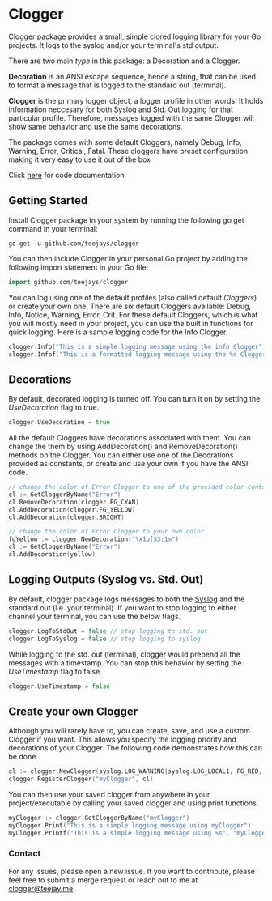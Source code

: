 # Clogger

Clogger package provides a small, simple clored logging library for your Go projects. It logs to the syslog and/or your terminal's std output. 

There are two main _type_ in this package: a Decoration and a Clogger. 

__Decoration__ is an ANSI escape sequence, hence a string, that can be used to format a message that is logged to the standard out (terminal). 

__Clogger__ is the primary logger object, a logger profile in other words. It holds information neccesary for both Syslog and Std. Out logging for that particular profile. Therefore, messages logged with the same Clogger will show same behavior and use the same decorations. 

The package comes with some default Cloggers, namely Debug, Info, Warning, Error, Critical, Fatal. These cloggers have preset configuration making it very easy to use it out of the box

Click [here](https://godoc.org/github.com/teejays/clogger) for code documentation.
 
## Getting Started

Install Clogger package in your system  by running the following go get command in your terminal:

`go get -u github.com/teejays/clogger`

You can then include Clogger in your personal Go project by adding the following import statement in your Go file:
```go
import github.com/teejays/clogger
```

You can log using one of the default profiles (also called default _Cloggers_) or create your own one. There are six default Cloggers available: Debug, Info, Notice, Warning, Error, Crit. For these default Cloggers, which is what you will mostly need in your project, you can use the built in functions for quick logging. Here is a sample logging code for the Info Clogger.

```go
clogger.Info("This is a simple logging message using the info Clogger")
clogger.Infof("This is a formatted logging message using the %s Clogger", "info")
```

## Decorations
By default, decorated logging is turned off. You can turn it on by setting the _UseDecoration_ flag to true.
```go
clogger.UseDecoration = true
```
All the default Cloggers have decorations associated with them. You can change the them by using AddDecoration() and RemoveDecoration() methods on the Clogger. You can either use one of the Decorations provided as constants, or create and use your own if you have the ANSI code. 
```go
// change the color of Error Clogger to one of the provided color contsants
cl := GetCloggerByName("Error")
cl.RemoveDecoration(clogger.FG_CYAN)
cl.AddDecoration(clogger.FG_YELLOW)
cl.AddDecoration(clogger.BRIGHT)
```
```go
// change the color of Error Clogger to your own color
fgYellow := clogger.NewDecoration("\x1b[33;1m")
cl := GetCloggerByName("Error")
cl.AddDecoration(yellow)
```

## Logging Outputs (Syslog vs. Std. Out)
By default, clogger package logs messages to both the [Syslog](https://en.wikipedia.org/wiki/Syslog) and the standard out (i.e. your terminal). If you want to stop logging to either channel your terminal, you can use the below flags.
```go
clogger.LogToStdOut = false // stop logging to std. out
clogger.LogToSyslog = false // stop logging to syslog
```
While logging to the std. out (terminal), clogger would prepend all the messages with a timestamp. You can stop this behavior by setting the _UseTimestamp_ flag to false.
```go
clogger.UseTimestamp = false
```

## Create your own Clogger
Although you will rarely have to, you can create, save, and use a custom Clogger if you want. This allows you specify the logging priority and decorations of your Clogger. The following code demonstrates how this can be done.
```go
cl := clogger.NewClogger(syslog.LOG_WARNING|syslog.LOG_LOCAL1, FG_RED, BG_BLUE, BRIGHT)
clogger.RegisterClogger("myClogger", cl)
```
You can then use your saved clogger from anywhere in your project/executable by calling your saved clogger and using print functions.
```go
myClogger := clogger.GetCloggerByName("myClogger")
myClogger.Print("This is a simple logging message using myClogger")
myClogger.Printf("This is a simple logging message using %s", "myClogger")
```

 ### Contact
For any issues, please open a new issue. If you want to contribute, please feel free to submit a merge request or reach out to me at clogger@teejay.me.
